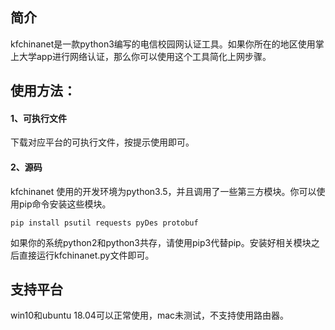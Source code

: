 ## 简介
kfchinanet是一款python3编写的电信校园网认证工具。如果你所在的地区使用掌上大学app进行网络认证，那么你可以使用这个工具简化上网步骤。


## 使用方法：
#### 1、可执行文件

下载对应平台的可执行文件，按提示使用即可。

#### 2、源码
kfchinanet 使用的开发环境为python3.5，并且调用了一些第三方模块。你可以使用pip命令安装这些模块。
```
pip install psutil requests pyDes protobuf
```
如果你的系统python2和python3共存，请使用pip3代替pip。安装好相关模块之后直接运行kfchinanet.py文件即可。


## 支持平台
win10和ubuntu 18.04可以正常使用，mac未测试，不支持使用路由器。